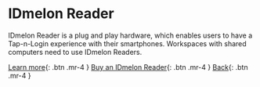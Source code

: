 # IDmelon Reader

IDmelon Reader is a plug and play hardware, which enables users to have a Tap-n-Login experience with their smartphones. 
Workspaces with shared computers need to use IDmelon Readers.


[Learn more](http://example.com/){: .btn .mr-4 }
[Buy an IDmelon Reader](http://example.com/){: .btn .mr-4 }
[Back](http://example.com/){: .btn .mr-4 }
